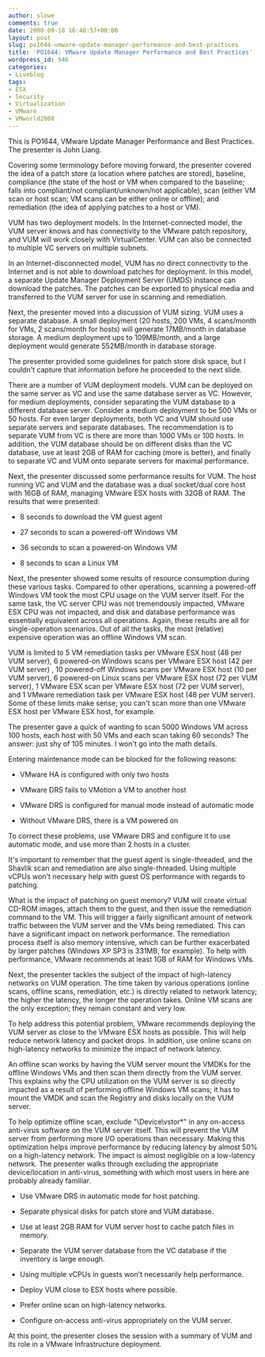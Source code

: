 ```yaml
---
author: slowe
comments: true
date: 2008-09-18 16:48:57+00:00
layout: post
slug: po1644-vmware-update-manager-performance-and-best-practices
title: 'PO1644: VMware Update Manager Performance and Best Practices'
wordpress_id: 946
categories:
- Liveblog
tags:
- ESX
- Security
- Virtualization
- VMware
- VMworld2008
---
```


This is PO1644, VMware Update Manager Performance and Best Practices. The presenter is John Liang.

Covering some terminology before moving forward, the presenter covered the idea of a patch store (a location where patches are stored), baseline, compliance (the state of the host or VM when compared to the baseline; falls into compliant/not compliant/unknown/not applicable), scan (either VM scan or host scan; VM scans can be either online or offline); and remediation (the idea of applying patches to a host or VM).

VUM has two deployment models. In the Internet-connected model, the VUM server knows and has connectivity to the VMware patch repository, and VUM will work closely with VirtualCenter. VUM can also be connected to multiple VC servers on multiple subnets.

In an Internet-disconnected model, VUM has no direct connectivity to the Internet and is not able to download patches for deployment. In this model, a separate Update Manager Deployment Server (UMDS) instance can download the patches. The patches can be exported to physical media and transferred to the VUM server for use in scanning and remediation.

Next, the presenter moved into a discussion of VUM sizing. VUM uses a separate database. A small deployment (20 hosts, 200 VMs, 4 scans/month for VMs, 2 scans/month for hosts) will generate 17MB/month in database storage. A medium deployment ups to 109MB/month, and a large deployment would generate 552MB/month in database storage.

The presenter provided some guidelines for patch store disk space, but I couldn't capture that information before he proceeded to the next slide.

There are a number of VUM deployment models. VUM can be deployed on the same server as VC and use the same database server as VC. However, for medium deployments, consider separating the VUM database to a different database server. Consider a medium deployment to be 500 VMs or 50 hosts. For even larger deployments, both VC and VUM should use separate servers and separate databases. The recommendation is to separate VUM from VC is there are more than 1000 VMs or 100 hosts. In addition, the VUM database should be on different disks than the VC database, use at least 2GB of RAM for caching (more is better), and finally to separate VC and VUM onto separate servers for maximal performance.

Next, the presenter discussed some performance results for VUM. The host running VC and VUM and the database was a dual socket/dual core host with 16GB of RAM, managing VMware ESX hosts with 32GB of RAM. The results that were presented:

* 8 seconds to download the VM guest agent

* 27 seconds to scan a powered-off Windows VM

* 36 seconds to scan a powered-on Windows VM

* 8 seconds to scan a Linux VM

Next, the presenter showed some results of resource consumption during these various tasks. Compared to other operations, scanning a powered-off Windows VM took the most CPU usage on the VUM server itself. For the same task, the VC server CPU was not tremendously impacted, VMware ESX CPU was not impacted, and disk and database performance was essentially equivalent across all operations. Again, these results are all for single-operation scenarios. Out of all the tasks, the most (relative) expensive operation was an offline Windows VM scan.

VUM is limited to 5 VM remediation tasks per VMware ESX host (48 per VUM server), 6 powered-on Windows scans per VMware ESX host (42 per VUM server) , 10 powered-off Windows scans per VMware ESX host (10 per VUM server), 6 powered-on Linux scans per VMware ESX host (72 per VUM server), 1 VMware ESX scan per VMware ESX host (72 per VUM server), and 1 VMware remediation task per VMware ESX host (48 per VUM server). Some of these limits make sense; you can't scan more than one VMware ESX host per VMware ESX host, for example.

The presenter gave a quick of wanting to scan 5000 Windows VM across 100 hosts, each host with 50 VMs and each scan taking 60 seconds? The answer: just shy of 105 minutes. I won't go into the math details.

Entering maintenance mode can be blocked for the following reasons:

* VMware HA is configured with only two hosts

* VMware DRS fails to VMotion a VM to another host

* VMware DRS is configured for manual mode instead of automatic mode

* Without VMware DRS, there is a VM powered on

To correct these problems, use VMware DRS and configure it to use automatic mode, and use more than 2 hosts in a cluster.

It's important to remember that the guest agent is single-threaded, and the Shavlik scan and remediation are also single-threaded. Using multiple vCPUs won't necessary help with guest OS performance with regards to patching.

What is the impact of patching on guest memory? VUM will create virtual CD-ROM images, attach them to the guest, and then issue the remediation command to the VM. This will trigger a fairly significant amount of network traffic between the VUM server and the VMs being remediated. This can have a significant impact on network performance. The remediation process itself is also memory intensive, which can be further exacerbated by larger patches (Windows XP SP3 is 331MB, for example). To help with performance, VMware recommends at least 1GB of RAM for Windows VMs.

Next, the presenter tackles the subject of the impact of high-latency networks on VUM operation. The time taken by various operations (online scans, offline scans, remediation, etc.) is directly related to network latency; the higher the latency, the longer the operation takes. Online VM scans are the only exception; they remain constant and very low.

To help address this potential problem, VMware recommends deploying the VUM server as close to the VMware ESX hosts as possible. This will help reduce network latency and packet drops. In addition, use online scans on high-latency networks to minimize the impact of network latency.

An offline scan works by having the VUM server mount the VMDKs for the offline Windows VMs and then scan them directly from the VUM server. This explains why the CPU utilization on the VUM server is so directly impacted as a result of performing offline Windows VM scans; it has to mount the VMDK and scan the Registry and disks locally on the VUM server.

To help optimize offline scan, exclude "\Device\vstor*" in any on-access anti-virus software on the VUM server itself. This will prevent the VUM server from performing more I/O operations than necessary. Making this optimization helps improve performance by reducing latency by almost 50% on a high-latency network. The impact is almost negligible on a low-latency network. The presenter walks through excluding the appropriate device/location in anti-virus, something with which most users in here are probably already familiar.

* Use VMware DRS in automatic mode for host patching.

* Separate physical disks for patch store and VUM database.

* Use at least 2GB RAM for VUM server host to cache patch files in memory.

* Separate the VUM server database from the VC database if the inventory is large enough.

* Using multiple vCPUs in guests won't necessarily help performance.

* Deploy VUM close to ESX hosts where possible.

* Prefer online scan on high-latency networks.

* Configure on-access anti-virus appropriately on the VUM server.

At this point, the presenter closes the session with a summary of VUM and its role in a VMware Infrastructure deployment.
